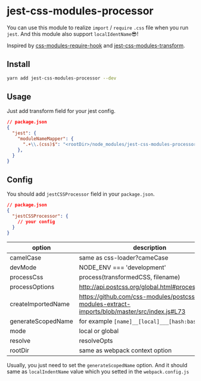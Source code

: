 # jest-css-modules-processor

You can use this module to realize `import` / `require` `.css` file when you run `jest`.
And this module also support `localIdentName`😎!

Inspired by [css-modules-require-hook](https://github.com/css-modules/css-modules-require-hook) and [jest-css-modules-transform](https://github.com/Connormiha/jest-css-modules-transform).

## Install

```sh
yarn add jest-css-modules-processor --dev
```

## Usage

Just add transform field for your jest config.

```json
// package.json
{
  "jest": {
    "moduleNameMapper": {
      ".+\\.(css)$": "<rootDir>/node_modules/jest-css-modules-processor/src/index.js"
    },
  }
}
```

## Config

You should add `jestCSSProcessor` field in your `package.json`.

```json
// package.json
{
  "jestCSSProcessor": {
    // your config
  }
}
```

|option|description|required|
|-|-|-|
|camelCase|same as css-loader?cameCase|no|
|devMode| NODE_ENV === 'development'|no|
|processCss| process(transformedCSS, filename)|no|
|processOptions|  http://api.postcss.org/global.html#processOptions|no|
|createImportedName| https://github.com/css-modules/postcss-modules-extract-imports/blob/master/src/index.js#L73|no|
|generateScopedName| for example `[name]__[local]___[hash:base64:5]`|no|
|mode| local or global|no|
|resolve| resolveOpts|no|
|rootDir| same as webpack context option|no|

Usually, you just need to set the `generateScopedName` option. And it should same as `localIndentName` value which you setted in the `webpack.config.js`
